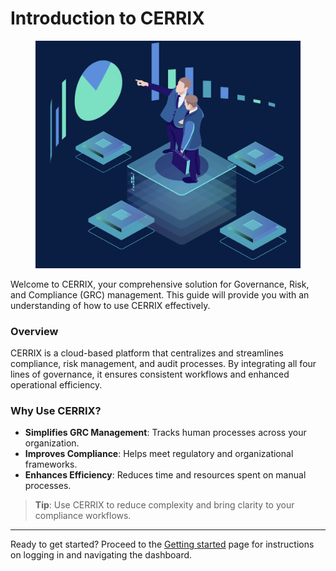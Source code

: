 # Introduction to CERRIX

<figure><img src=".gitbook/assets/Screenshot 2024-11-27 at 10.51.37.png" alt=""><figcaption></figcaption></figure>

Welcome to CERRIX, your comprehensive solution for Governance, Risk, and Compliance (GRC) management. This guide will provide you with an understanding of how to use CERRIX effectively.

### Overview

CERRIX is a cloud-based platform that centralizes and streamlines compliance, risk management, and audit processes. By integrating all four lines of governance, it ensures consistent workflows and enhanced operational efficiency.

### Why Use CERRIX?

* **Simplifies GRC Management**: Tracks human processes across your organization.
* **Improves Compliance**: Helps meet regulatory and organizational frameworks.
* **Enhances Efficiency**: Reduces time and resources spent on manual processes.

> **Tip**: Use CERRIX to reduce complexity and bring clarity to your compliance workflows.

***

Ready to get started? Proceed to the [Getting started](cerrix-modules/getting-started.md) page for instructions on logging in and navigating the dashboard.
